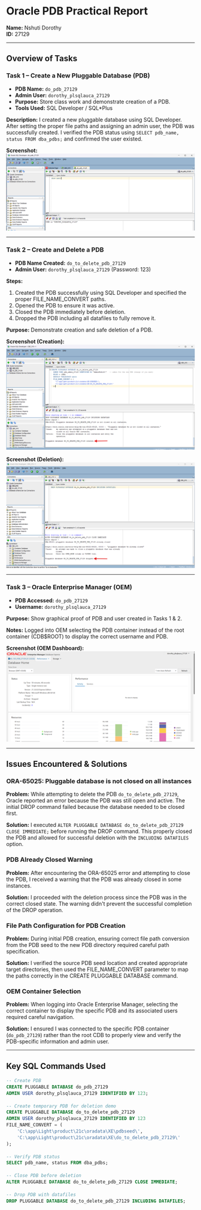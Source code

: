 # Oracle PDB Practical Report

**Name:** Nshuti Dorothy  
**ID:** 27129  

---

## Overview of Tasks

### Task 1 – Create a New Pluggable Database (PDB)
- **PDB Name:** `do_pdb_27129`
- **Admin User:** `dorothy_plsqlauca_27129`
- **Purpose:** Store class work and demonstrate creation of a PDB.
- **Tools Used:** SQL Developer / SQL*Plus

**Description:**
I created a new pluggable database using SQL Developer. After setting the proper file paths and assigning an admin user, the PDB was successfully created. I verified the PDB status using `SELECT pdb_name, status FROM dba_pdbs;` and confirmed the user existed.

**Screenshot:**
![Task 1 Creation](./screenshots/task1.png)

---

### Task 2 – Create and Delete a PDB
- **PDB Name Created:** `do_to_delete_pdb_27129`
- **Admin User:** `dorothy_plsqlauca_27129` (Password: 123)

**Steps:**
1. Created the PDB successfully using SQL Developer and specified the proper FILE_NAME_CONVERT paths.
2. Opened the PDB to ensure it was active.
3. Closed the PDB immediately before deletion.
4. Dropped the PDB including all datafiles to fully remove it.

**Purpose:** Demonstrate creation and safe deletion of a PDB.

**Screenshot (Creation):**
![Task 2 Creation Screenshot](./screenshots/task2_1.png)

**Screenshot (Deletion):**
![Task 2 Deletion Screenshot](./screenshots/task2_2.png)

---

### Task 3 – Oracle Enterprise Manager (OEM)
- **PDB Accessed:** `do_pdb_27129`
- **Username:** `dorothy_plsqlauca_27129`

**Purpose:** Show graphical proof of PDB and user created in Tasks 1 & 2.

**Notes:** Logged into OEM selecting the PDB container instead of the root container (CDB$ROOT) to display the correct username and PDB.

**Screenshot (OEM Dashboard):**
![Task 3 OEM Screenshot](./screenshots/task3.png)

---

## Issues Encountered & Solutions

### ORA-65025: Pluggable database is not closed on all instances

**Problem:** While attempting to delete the PDB `do_to_delete_pdb_27129`, Oracle reported an error because the PDB was still open and active. The initial DROP command failed because the database needed to be closed first.

**Solution:** I executed `ALTER PLUGGABLE DATABASE do_to_delete_pdb_27129 CLOSE IMMEDIATE;` before running the DROP command. This properly closed the PDB and allowed for successful deletion with the `INCLUDING DATAFILES` option.

### PDB Already Closed Warning

**Problem:** After encountering the ORA-65025 error and attempting to close the PDB, I received a warning that the PDB was already closed in some instances.

**Solution:** I proceeded with the deletion process since the PDB was in the correct closed state. The warning didn't prevent the successful completion of the DROP operation.

### File Path Configuration for PDB Creation

**Problem:** During initial PDB creation, ensuring correct file path conversion from the PDB seed to the new PDB directory required careful path specification.

**Solution:** I verified the source PDB seed location and created appropriate target directories, then used the FILE_NAME_CONVERT parameter to map the paths correctly in the CREATE PLUGGABLE DATABASE command.

### OEM Container Selection

**Problem:** When logging into Oracle Enterprise Manager, selecting the correct container to display the specific PDB and its associated users required careful navigation.

**Solution:** I ensured I was connected to the specific PDB container (`do_pdb_27129`) rather than the root CDB to properly view and verify the PDB-specific information and admin user.

---

## Key SQL Commands Used

```sql
-- Create PDB
CREATE PLUGGABLE DATABASE do_pdb_27129 
ADMIN USER dorothy_plsqlauca_27129 IDENTIFIED BY 123;

-- Create temporary PDB for deletion demo
CREATE PLUGGABLE DATABASE do_to_delete_pdb_27129 
ADMIN USER dorothy_plsqlauca_27129 IDENTIFIED BY 123 
FILE_NAME_CONVERT = (
    'C:\app\Light\product\21c\oradata\XE\pdbseed\',
    'C:\app\Light\product\21c\oradata\XE\do_to_delete_pdb_27129\'
);

-- Verify PDB status
SELECT pdb_name, status FROM dba_pdbs;

-- Close PDB before deletion
ALTER PLUGGABLE DATABASE do_to_delete_pdb_27129 CLOSE IMMEDIATE;

-- Drop PDB with datafiles
DROP PLUGGABLE DATABASE do_to_delete_pdb_27129 INCLUDING DATAFILES;